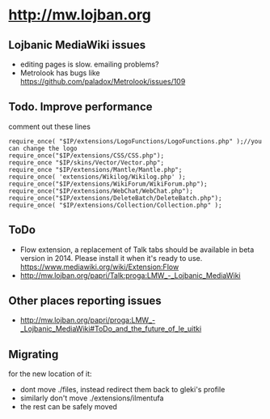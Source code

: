 http://mw.lojban.org
===

## Lojbanic MediaWiki issues
* editing pages is slow. emailing problems?
* Metrolook has bugs like https://github.com/paladox/Metrolook/issues/109

## Todo. Improve performance
comment out these lines

```
require_once( "$IP/extensions/LogoFunctions/LogoFunctions.php" );//you can change the logo
require_once("$IP/extensions/CSS/CSS.php");
require_once "$IP/skins/Vector/Vector.php";
require_once "$IP/extensions/Mantle/Mantle.php";
require_once( 'extensions/Wikilog/Wikilog.php' );
require_once("$IP/extensions/WikiForum/WikiForum.php");
require_once("$IP/extensions/WebChat/WebChat.php");
require_once("$IP/extensions/DeleteBatch/DeleteBatch.php");
require_once( "$IP/extensions/Collection/Collection.php" );
```

## ToDo
* Flow extension, a replacement of Talk tabs should be available in beta version in 2014. Please install it when it's ready to use. https://www.mediawiki.org/wiki/Extension:Flow
* http://mw.lojban.org/papri/Talk:proga:LMW_-_Lojbanic_MediaWiki
## Other places reporting issues
* http://mw.lojban.org/papri/proga:LMW_-_Lojbanic_MediaWiki#ToDo_and_the_future_of_le_uitki

## Migrating

for the new location of it:

* dont move ./files, instead redirect them back to gleki's profile
* similarly don't move ./extensions/ilmentufa
* the rest can be safely moved

